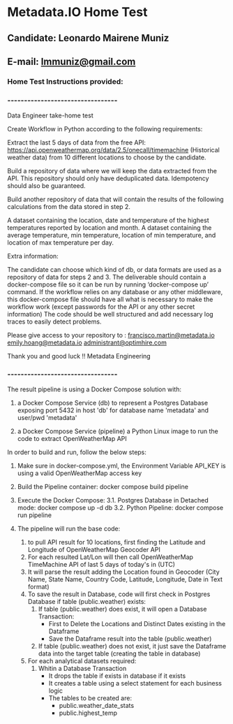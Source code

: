 # Metadata.IO Home Test
## Candidate: Leonardo Mairene Muniz
## E-mail: lmmuniz@gmail.com

### Home Test Instructions provided:
### ---------------------------------
Data Engineer take-home test

Create Workflow in Python according to the following requirements:

Extract the last 5 days of data from the free API: https://api.openweathermap.org/data/2.5/onecall/timemachine (Historical weather data) from 10 different locations to choose by the candidate.

Build a repository of data where we will keep the data extracted from the API. This repository should only have deduplicated data. Idempotency should also be guaranteed.

Build another repository of data that will contain the results of the following calculations from the data stored in step 2.

A dataset containing the location, date and temperature of the highest temperatures reported by location and month.
A dataset containing the average temperature, min temperature, location of min temperature, and location of max temperature per day.


Extra information:

The candidate can choose which kind of db, or data formats are used as a repository of data for steps 2 and 3.
The deliverable should contain a docker-compose file so it can be run by running ‘docker-compose up’ command. If the workflow relies on any database or any other middleware, this docker-compose file should have all what is necessary to make the workflow work (except passwords for the API or any other secret information)
The code should be well structured and add necessary log traces to easily detect problems. 


Please give access to your repository to :
francisco.martin@metadata.io
emily.hoang@metadata.io
administrant@optimhire.com

Thank you and good luck !!
Metadata Engineering

### ---------------------------------

The result pipeline is using a Docker Compose solution with:

1. a Docker Compose Service (db) to represent a Postgres Database exposing port 5432 in host 'db' for database name 'metadata' and user/pwd 'metadata'

2. a Docker Compose Service (pipeline) a Python Linux image to run the code to extract OpenWeatherMap API

In order to build and run, follow the below steps:

1. Make sure in docker-compose.yml, the Environment Variable API_KEY is using a valid OpenWeatherMap access key
2. Build the Pipeline container: docker compose build pipeline
3. Execute the Docker Compose:
    3.1. Postgres Database in Detached mode: docker compose up -d db
    3.2. Python Pipeline: docker compose run pipeline

4. The pipeline will run the base code:
    1. to pull API result for 10 locations, first finding the Latitude and Longitude of OpenWeatherMap Geocoder API
    2. For each resulted Lat/Lon will then call OpenWeatherMap TimeMachine API of last 5 days of today's in (UTC)
    3. It will parse the result adding the Location found in Geocoder (City Name, State Name, Country Code, Latitude, Longitude, Date in Text format)
    4. To save the result in Database, code will first check in Postgres Database if table (public.weather) exists:
        1. If table (public.weather) does exist, it will open a Database Transaction:
            - First to Delete the Locations and Distinct Dates existing in the Dataframe
            - Save the Dataframe result into the table (public.weather)
        2. If table (public.weather) does not exist, it just save the Dataframe data into the target table (creating the table in database)
    5. For each analytical datasets required:
        1. Whitin a Database Transaction
            - It drops the table if exists in database if it exists
            - It creates a table using a select statement for each business logic
            - The tables to be created are: 
                - public.weather_date_stats
                - public.highest_temp


